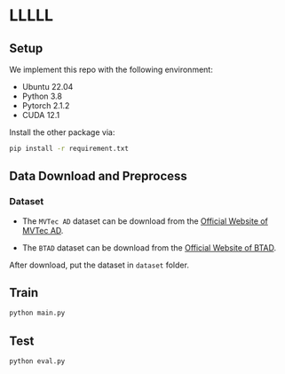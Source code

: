 # LLLLL

## Setup
We implement this repo with the following environment:
- Ubuntu 22.04
- Python 3.8
- Pytorch 2.1.2
- CUDA 12.1

Install the other package via:
``` bash
pip install -r requirement.txt
```
## Data Download and Preprocess

### Dataset

- The `MVTec AD` dataset can be download from the [Official Website of MVTec AD](https://www.mvtec.com/company/research/datasets/mvtec-ad). 

- The `BTAD` dataset can be download from the [Official Website of BTAD](http://avires.dimi.uniud.it/papers/btad/btad.zip). 

After download, put the dataset in `dataset` folder.

## Train

```bash
python main.py
```

## Test

```bash
python eval.py
```
